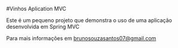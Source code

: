#Vinhos Aplication MVC

Este é um pequeno projeto que demonstra o uso de uma aplicação desenvolvida em Spring MVC

Para mais informações em [brunosouzasantos07@gmail.com](brunosouzasantos07@gmail.com)
